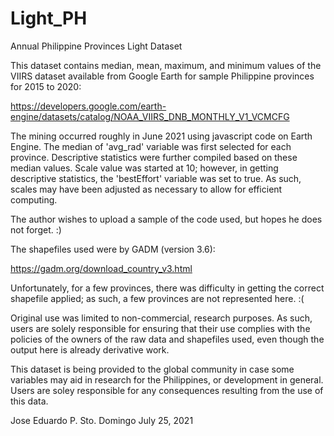 # Light_PH

Annual Philippine Provinces Light Dataset

This dataset contains median, mean, maximum, and minimum values of the VIIRS dataset available
from Google Earth for sample Philippine provinces for 2015 to 2020:

https://developers.google.com/earth-engine/datasets/catalog/NOAA_VIIRS_DNB_MONTHLY_V1_VCMCFG

The mining occurred roughly in June 2021 using javascript code on Earth Engine.
The median of 'avg_rad' variable was first selected for each province. Descriptive statistics were
further compiled based on these median values.
Scale value was started at 10; however, in getting descriptive statistics, the 'bestEffort' variable
was set to true. As such, scales may have been adjusted as necessary to allow for efficient computing.

The author wishes to upload a sample of the code used, but hopes he does not forget. :)

The shapefiles used were by GADM (version 3.6):

https://gadm.org/download_country_v3.html

Unfortunately, for a few provinces, there was difficulty in getting the correct shapefile applied; as such,
a few provinces are not represented here. :(

Original use was limited to non-commercial, research purposes. As such, users are solely responsible for ensuring
that their use complies with the policies of the owners of the raw data and shapefiles used,
even though the output here is already derivative work.

This dataset is being provided to the global community in case some variables may aid in research for
the Philippines, or development in general. Users are soley responsible for any consequences resulting
from the use of this data.

Jose Eduardo P. Sto. Domingo
July 25, 2021
